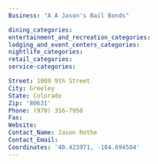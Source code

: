 ```yaml
---
Business: "A A Jason's Bail Bonds"

dining_categories:
entertainment_and_recreation_categories:
lodging_and_event_centers_categories:
nightlife_categories:
retail_categories:
service-categories:

Street: 1009 9th Street
City: Greeley
State: Colorado
Zip: '80631'
Phone: (970) 356-7950
Fax:
Website:
Contact_Name: Jason Rothe
Contact_Email:
Coordinates: '40.423971, -104.694504'
---
```



